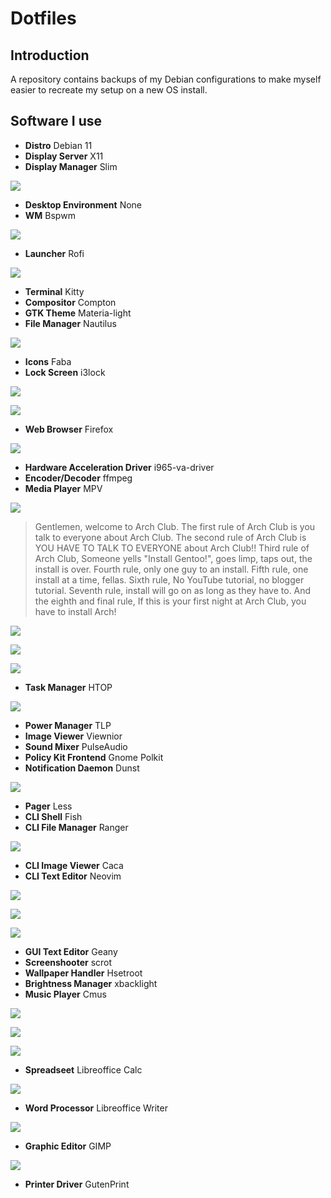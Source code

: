 # Dotfiles

## Introduction
A repository contains backups of my Debian configurations to make myself easier to recreate my setup on a new OS install.

## Software I use
- **Distro** Debian 11
- **Display Server** X11
- **Display Manager** Slim

![](https://i.imgur.com/nUNa3Ws.png)

- **Desktop Environment** None
- **WM** Bspwm

![](https://i.imgur.com/PejIq3q.png)

- **Launcher** Rofi

![](https://i.imgur.com/cmQFJji.png)

- **Terminal** Kitty
- **Compositor** Compton
- **GTK Theme** Materia-light
- **File Manager** Nautilus

![](https://i.imgur.com/PBNhpEy.png)

- **Icons** Faba
- **Lock Screen** i3lock

![](https://i.imgur.com/5QaNc7i.png)

![](https://i.imgur.com/OAXaEW3.png)

- **Web Browser** Firefox

![](https://i.imgur.com/1USbRal.png)

- **Hardware Acceleration Driver** i965-va-driver
- **Encoder/Decoder** ffmpeg
- **Media Player** MPV

![](https://i.imgur.com/WEo0CDK.png)

> Gentlemen, welcome to Arch Club.
> The first rule of Arch Club is you talk to everyone about Arch Club.
> The second rule of Arch Club is YOU HAVE TO TALK TO EVERYONE about Arch Club!!
> Third rule of Arch Club, Someone yells "Install Gentoo!", goes limp, taps out,
> the install is over. Fourth rule, only one guy to an install.
> Fifth rule, one install at a time, fellas. Sixth rule, No YouTube tutorial,
> no blogger tutorial. Seventh rule, install will go on as long as they have to.
> And the eighth and final rule, If this is your first night at Arch Club,
> you have to install Arch!

![](https://i.imgur.com/E1nOJiE.png)

![](https://i.imgur.com/xM3YsVl.png)

![](https://i.imgur.com/NPGzAvy.png)

- **Task Manager** HTOP

![](https://i.imgur.com/AM76LMf.png)

- **Power Manager** TLP
- **Image Viewer** Viewnior
- **Sound Mixer** PulseAudio
- **Policy Kit Frontend** Gnome Polkit
- **Notification Daemon** Dunst

![](https://i.imgur.com/LRpg6i9.png)

- **Pager** Less
- **CLI Shell** Fish
- **CLI File Manager** Ranger

![](https://i.imgur.com/gjbazp.pngJ)

- **CLI Image Viewer** Caca
- **CLI Text Editor** Neovim

![](https://i.imgur.com/8AVGrcH.png)

![](https://i.imgur.com/4deA5tS.png)

![](https://i.imgur.com/7brOSuK.png)

- **GUI Text Editor** Geany
- **Screenshooter** scrot
- **Wallpaper Handler** Hsetroot
- **Brightness Manager** xbacklight
- **Music Player** Cmus

![](https://i.imgur.com/dpr071F.png)

![](https://i.imgur.com/BGbSj5c.png)

![](https://i.imgur.com/LrPfkD1.png)

- **Spreadseet** Libreoffice Calc

![](https://i.imgur.com/eZ2kyl1.png)

- **Word Processor** Libreoffice Writer

![](https://i.imgur.com/UsWzYH1.png)

- **Graphic Editor** GIMP

![]([https://i.imgur.com/Fr36HJ6.png)

- **Printer Driver** GutenPrint
